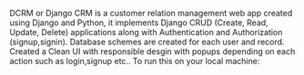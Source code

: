 DCRM or Django CRM is a customer relation management web app created using Django and Python, it implements Django CRUD (Create, Read, Update, Delete) applications along with Authentication and Authorization (signup,signin). Database schemes are created for each user and record.
Created a Clean UI with responsible desgin with popups depending on each action such as login,signup etc..
To run this on your local machine:
